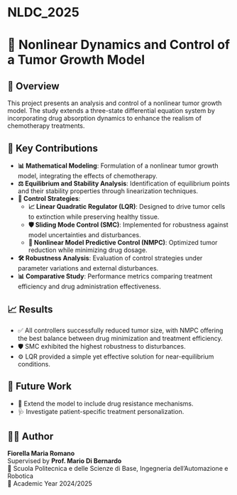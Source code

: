 # NLDC_2025
# 🧬 Nonlinear Dynamics and Control of a Tumor Growth Model

## 📌 Overview
This project presents an analysis and control of a nonlinear tumor growth model. The study extends a three-state differential equation system by incorporating drug absorption dynamics to enhance the realism of chemotherapy treatments.

## 🔬 Key Contributions
- **📊 Mathematical Modeling**: Formulation of a nonlinear tumor growth model, integrating the effects of chemotherapy.
- **⚖️ Equilibrium and Stability Analysis**: Identification of equilibrium points and their stability properties through linearization techniques.
- **🎯 Control Strategies**:
  - **📈 Linear Quadratic Regulator (LQR)**: Designed to drive tumor cells to extinction while preserving healthy tissue.
  - **🛡️ Sliding Mode Control (SMC)**: Implemented for robustness against model uncertainties and disturbances.
  - **🧠 Nonlinear Model Predictive Control (NMPC)**: Optimized tumor reduction while minimizing drug dosage.
- **🛠️ Robustness Analysis**: Evaluation of control strategies under parameter variations and external disturbances.
- **📊 Comparative Study**: Performance metrics comparing treatment efficiency and drug administration effectiveness.

## 📈 Results
- ✅ All controllers successfully reduced tumor size, with NMPC offering the best balance between drug minimization and treatment efficiency.
- 🛡️ SMC exhibited the highest robustness to disturbances.
- ⚙️ LQR provided a simple yet effective solution for near-equilibrium conditions.

## 🚀 Future Work
- 🏥 Extend the model to include drug resistance mechanisms.
- 🩺 Investigate patient-specific treatment personalization.

## 👩‍🎓 Author
**Fiorella Maria Romano**  
Supervised by **Prof. Mario Di Bernardo**  
📍 Scuola Politecnica e delle Scienze di Base, Ingegneria dell’Automazione e Robotica  
📅 Academic Year 2024/2025
